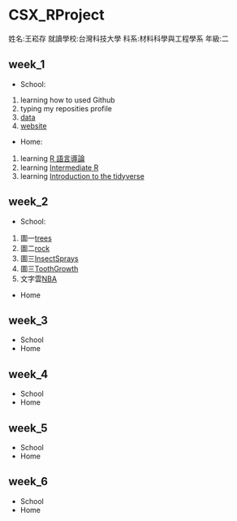 # CSX_RProject
姓名:王崧存 就讀學校:台灣科技大學  科系:材料科學與工程學系  年級:二
## week_1
 * School:  
 1. learning how to used Github  
 2. typing my reposities profile
 3. [data](https://github.com/B10604106/B10604106/tree/master/week1)
 4. [website](https://b10604106.github.io/B10604106/week1/123.html)
 * Home:
 1. learning [R 語言導論](https://www.datacamp.com/community/open-courses/r-%E8%AA%9E%E8%A8%80%E5%B0%8E%E8%AB%96)   
 2. learning [Intermediate R](https://www.datacamp.com/courses/intermediate-r)
 3. learning [Introduction to the tidyverse](https://www.datacamp.com/courses/introduction-to-the-tidyverse)
## week_2
 * School:
 1. 圖一[trees](https://b10604106.github.io/B10604106/week2/trees/trees.html)
 2. 圖二[rock](https://b10604106.github.io/B10604106/week2/rock/rock1.html)
 3. 圖三[InsectSprays](https://b10604106.github.io/B10604106/week2/InsectSprays/InsectSprays.html)
 4. 圖三[ToothGrowth](https://b10604106.github.io/B10604106/week2/ToothGrowth/ToothGrowth.html)
 5. 文字雲[NBA](https://b10604106.github.io/B10604106/week2/cloud/cloud1.html)
 * Home
## week_3
 * School
 * Home
## week_4
 * School
 * Home
## week_5
 * School
 * Home
## week_6
 * School
 * Home
